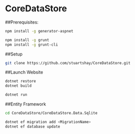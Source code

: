 # CoreDataStore

##Prerequisites:

```bash
npm install -g generator-aspnet

npm install -g grunt
npm install -g grunt-cli
```

##Setup
```bash
git clone https://github.com/stuartshay/CoreDataStore.git
```

##Launch Website

```bash
dotnet restore
dotnet build

dotnet run
```

##Entity Framework

```bash
cd CoreDataStore/CoreDataStore.Data.Sqlite

dotnet ef migration add <MigrationName>
dotnet ef database update
```




